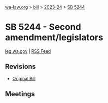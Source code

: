 [wa-law.org](/) > [bill](/bill/) > [2023-24](/bill/2023-24/) > [SB 5244](/bill/2023-24/sb/5244/)

# SB 5244 - Second amendment/legislators
[leg.wa.gov](https://app.leg.wa.gov/billsummary?BillNumber=5244&Year=2023&Initiative=false) | [RSS Feed](./rss.xml)

## Revisions
* [Original Bill](1/)

## Meetings